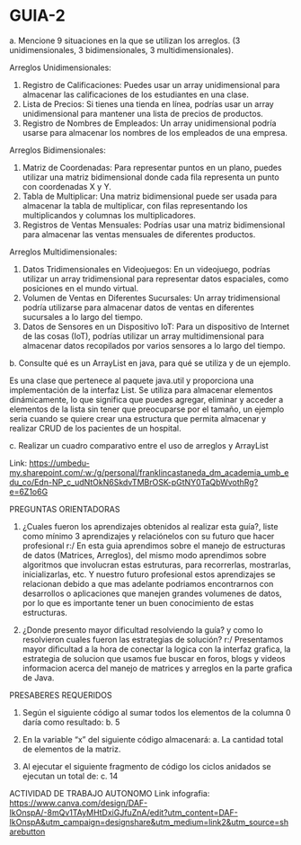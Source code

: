 # GUIA-2

a. Mencione 9 situaciones en la que se utilizan los arreglos. (3 unidimensionales, 3
bidimensionales, 3 multidimensionales).

Arreglos Unidimensionales:
1.	Registro de Calificaciones: Puedes usar un array unidimensional para almacenar las calificaciones de los estudiantes en una clase.
2.	Lista de Precios: Si tienes una tienda en línea, podrías usar un array unidimensional para mantener una lista de precios de productos.
3.	Registro de Nombres de Empleados: Un array unidimensional podría usarse para almacenar los nombres de los empleados de una empresa.

Arreglos Bidimensionales:
1.	Matriz de Coordenadas: Para representar puntos en un plano, puedes utilizar una matriz bidimensional donde cada fila representa un punto con coordenadas X y Y.
2.	Tabla de Multiplicar: Una matriz bidimensional puede ser usada para almacenar la tabla de multiplicar, con filas representando los multiplicandos y columnas los multiplicadores.
3.	Registros de Ventas Mensuales: Podrías usar una matriz bidimensional para almacenar las ventas mensuales de diferentes productos.
   
Arreglos Multidimensionales:
1.	Datos Tridimensionales en Videojuegos: En un videojuego, podrías utilizar un array tridimensional para representar datos espaciales, como posiciones en el mundo virtual.
2.	Volumen de Ventas en Diferentes Sucursales: Un array tridimensional podría utilizarse para almacenar datos de ventas en diferentes sucursales a lo largo del tiempo.
3.	Datos de Sensores en un Dispositivo IoT: Para un dispositivo de Internet de las cosas (IoT), podrías utilizar un array multidimensional para almacenar datos recopilados por varios sensores a lo largo del tiempo.

b. Consulte qué es un ArrayList en java, para qué se utiliza y de un ejemplo.

Es una clase que pertenece al paquete java.util y proporciona una implementación de la interfaz List. Se utiliza para almacenar elementos dinámicamente, lo que significa que puedes agregar, eliminar y acceder a elementos de la lista sin tener que preocuparse por el tamaño, un ejemplo seria cuando se quiere crear una estructura que permita almacenar y realizar CRUD de los pacientes de un hospital.

c. Realizar un cuadro comparativo entre el uso de arreglos y ArrayList

Link: https://umbedu-my.sharepoint.com/:w:/g/personal/franklincastaneda_dm_academia_umb_edu_co/Edn-NP_c_udNtOkN6SkdvTMBrOSK-pGtNY0TaQbWvothRg?e=6Z1o6G

PREGUNTAS ORIENTADORAS
1. ¿Cuales fueron los aprendizajes obtenidos al realizar esta guía?, liste como mínimo 3
aprendizajes y relaciónelos con su futuro que hacer profesional
r:/ En esta guia aprendimos sobre el manejo de estructuras de datos (Matrices, Arreglos), del mismo modo aprendimos sobre algoritmos que involucran estas estruturas, para recorrerlas, mostrarlas, inicializarlas, etc. Y nuestro futuro profesional estos aprendizajes se relacionan debido a que mas adelante podriamos encontrarnos con desarrollos o aplicaciones que manejen grandes volumenes de datos, por lo que es importante tener un buen conocimiento de estas estructuras. 

2. ¿Donde presento mayor dificultad resolviendo la guía? y como lo resolvieron cuales fueron las
estrategias de solución?
r:/ Presentamos mayor dificultad a la hora de conectar la logica con la interfaz grafica, la estrategia de solucion que usamos fue buscar en foros, blogs y videos informacion acerca del manejo de matrices y arreglos en la parte grafica de Java.

PRESABERES REQUERIDOS
1. Según el siguiente código al sumar todos los elementos de la columna 0 daría como resultado:
b. 5

2. En la variable “x” del siguiente código almacenará:
a. La cantidad total de elementos de la matriz.

3. Al ejecutar el siguiente fragmento de código los ciclos anidados se ejecutan un total de:
c. 14

ACTIVIDAD DE TRABAJO AUTONOMO 
Link infografia: https://www.canva.com/design/DAF-IkOnspA/-8mQv1TAyMHtDxiGJfuZnA/edit?utm_content=DAF-IkOnspA&utm_campaign=designshare&utm_medium=link2&utm_source=sharebutton
